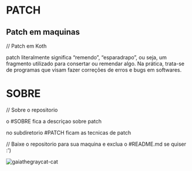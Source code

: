 # PATCH

## Patch em maquinas
// Patch em Koth

patch literalmente significa “remendo”, “esparadrapo”, ou seja, um fragmento utilizado para consertar 
ou remendar algo. Na prática, trata-se de programas que visam fazer correções de erros e bugs em softwares. 

# SOBRE
// Sobre o repositorio

o #SOBRE fica a descriçao sobre patch

no subdiretorio #PATCH ficam as tecnicas de patch

// Baixe o repositorio para sua maquina e exclua o #README.md se quiser :')

![gaiathegraycat-cat](https://user-images.githubusercontent.com/68440743/234316169-1d59cda3-f643-4faf-956f-d701d4a49fad.gif)
